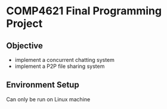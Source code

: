 # COMP4621 Final Programming Project

## Objective
* implement a concurrent chatting system
* implement a P2P file sharing system


## Environment Setup
Can only be run on Linux machine
